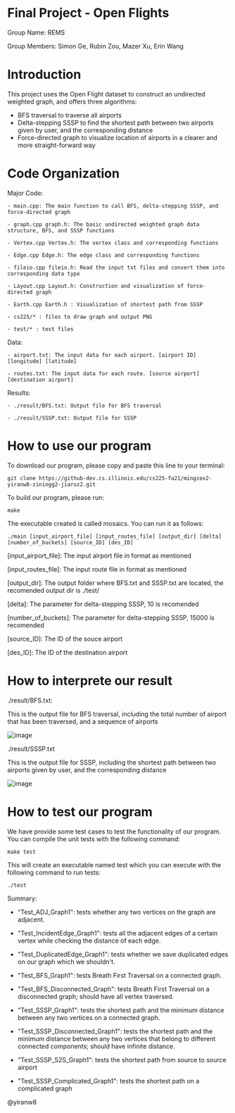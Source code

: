 # Final Project - Open Flights

  Group Name: REMS
  
  Group Members: Simon Ge, Rubin Zou, Mazer Xu, Erin Wang
  
  
  
# Introduction
  This project uses the Open Flight dataset to construct an undirected weighted graph, and offers three algorithms:
  
  - BFS traversal to traverse all airports
  - Delta-stepping SSSP to find the shortest path between two airports given by user, and the corresponding distance
  - Force-directed graph to visualize location of airports in a clearer and more straight-forward way



# Code Organization
  Major Code: 
  
    - main.cpp: The main function to call BFS, delta-stepping SSSP, and force-directed graph
    
    - graph.cpp graph.h: The basic undirected weighted graph data structure, BFS, and SSSP functions
    
    - Vertex.cpp Vertex.h: The vertex class and corresponding functions
    
    - Edge.cpp Edge.h: The edge class and corresponding functions
    
    - fileio.cpp fileio.h: Read the input txt files and convert them into corresponding data type
    
    - Layout.cpp Layout.h: Construction and visualization of force-directed graph
    
    - Earth.cpp Earth.h : Visualization of shortest path from SSSP
    
    - cs225/* : files to draw graph and output PNG
    
    - test/* : test files

  Data:
  
    - airport.txt: The input data for each airport. [airport ID] [longitude] [latitude]
    
    - routes.txt: The input data for each route. [source airport] [destination airport]
    
  Results:
  
    - ./result/BFS.txt: Output file for BFS traversal
    
    - ./result/SSSP.txt: Output file for SSSP
    
# How to use our program

  To download our program, please copy and paste this line to your terminal:
  
    git clone https://github-dev.cs.illinois.edu/cs225-fa21/mingzex2-yiranw8-ziningg2-jiaruz2.git
    
  To build our program, please run:
  
    make
    
  The executable created is called mosaics. You can run it as follows:
  
    ./main [input_airport_file] [input_routes_file] [output_dir] [delta] [number_of_buckets] [source_ID] [des_ID]
    
  [input_airport_file]: The input airport file in format as mentioned
  
  [input_routes_file]: The input route file in format as mentioned
  
  [output_dir]: The output folder where BFS.txt and SSSP.txt are located, the recomended output dir is ./test/
  
  [delta]: The parameter for delta-stepping SSSP, 10 is recomended
  
  [number_of_buckets]: The parameter for delta-stepping SSSP, 15000 is recomended
  
  [source_ID]: The ID of the souce airport
  
  [des_ID]: The ID of the destination airport
  
  # How to interprete our result
   ./result/BFS.txt: 
   
   This is the output file for BFS traversal, including the total number of airport that has been traversed, and a sequence of airports
   
   
   ![image](https://media.github-dev.cs.illinois.edu/user/9738/files/1af5944b-835e-4f9e-a3b8-2c1aec9ad10e)
   
   ./result/SSSP.txt
   
   This is the output file for SSSP, including the shortest path between two airports given by user, and the corresponding distance
   
   
   ![image](https://media.github-dev.cs.illinois.edu/user/9738/files/a812c23c-eb72-483b-98e3-92eb7a3b1173)
   
   # How to test our program
   
   We have provide some test cases to test the functionality of our program. You can compile the unit tests with the following command:
   
    make test
    
   This will create an executable named test which you can execute with the following command to run tests:
   
    ./test
   
   Summary:

- "Test_ADJ_Graph1": tests whether any two vertices on the graph are adjacent.

- "Test_IncidentEdge_Graph1": tests all the adjacent edges of a certain vertex while checking the distance of each edge.

- "Test_DuplicatedEdge_Graph1": tests whether we save duplicated edges on our graph which we shouldn't.

- "Test_BFS_Graph1": tests Breath First Traversal on a connected graph.

- "Test_BFS_Disconnected_Graph": tests Breath First Traversal on a disconnected graph; should have all vertex traversed.

- "Test_SSSP_Graph1": tests the shortest path and the minimum distance between any two vertices on a connected graph.

- "Test_SSSP_Disconnected_Graph1": tests the shortest path and the minimum distance between any two vertices that belong to different connected components; should have infinite distance.

- "Test_SSSP_S2S_Graph1": tests the shortest path from source to source airport

- "Test_SSSP_Complicated_Graph1": tests the shortest path on a complicated graph

@yiranw8
   


    
    
    
    
